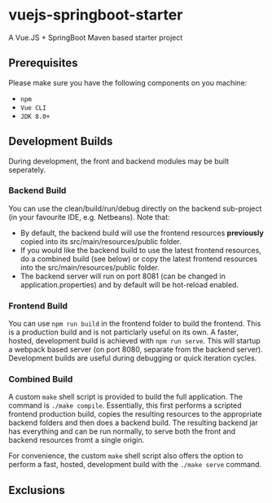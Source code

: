 # vuejs-springboot-starter
A Vue.JS + SpringBoot  Maven based starter project


## Prerequisites

Please make sure you have the following components on you machine:

* ``npm``
* ``Vue CLI`` 
* ``JDK 8.0+``

## Development Builds

During development, the front and backend modules may be built seperately.

### Backend Build 
You can use the clean/build/run/debug directly on the backend sub-project (in your favourite IDE, e.g. Netbeans). Note that:

* By default, the backend build will use the frontend resources **previously** copied into its src/main/resources/public folder. 
* If you would like the backend build to use the latest frontend resources, do a combined build (see below) or copy the latest frontend resources into the src/main/resources/public folder.
* The backend server will run on port 8081 (can be changed in application.properties) and by default will be hot-reload enabled.

### Frontend Build 
You can use ``npm run build`` in the frontend folder to build the frontend. This is a production build and is not particlarly useful on its own. A faster, hosted, development build is achieved with ``npm run serve``. This will startup a webpack based server (on port 8080, separate from the backend server). Development builds are useful during debugging or quick iteration cycles.

### Combined Build
A custom `make` shell script is provided to build the full application. The command is  ``./make compile``. Essentially, this first performs a scripted frontend production build, copies the resulting resources to the appropriate backend folders and then does a backend build. The resulting backend jar has everything and can be run normally, to serve both the front and backend resources fromt a single origin.

For convenience, the custom `make` shell script also offers the option to perform a fast, hosted, development build with the ``./make serve`` command.

## Exclusions



